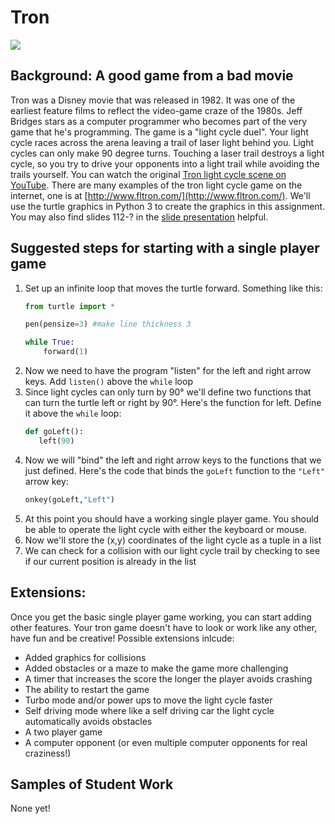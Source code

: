 Tron
====   

![](TronLighCycles.JPG)   

Background: A good game from a bad movie
-----------------------------------------
Tron was a Disney movie that was released in 1982. It was one of the earliest feature films to reflect the video-game craze of the 1980s. Jeff Bridges stars as a computer programmer who becomes part of the very game that he's programming. The game is a "light cycle duel". Your light cycle races across the arena leaving a trail of laser light behind you. Light cycles can only make 90 degree turns. Touching a laser trail destroys a light cycle, so you try to drive your opponents into a light trail while avoiding the trails yourself. You can watch the original [Tron light cycle scene on YouTube](https://www.youtube.com/watch?v=1kyiQzc4134). There are many examples of the tron light cycle game on the internet, one is at [http://www.fltron.com/](http://www.fltron.com/). We'll use the turtle graphics in Python 3 to create the graphics in this assignment. You may also find slides 112-? in the [slide presentation](https://docs.google.com/presentation/d/1rICcmNbnGYsB-cV_6EatPyzcOS2sId80Jh2kayUzm4Q/edit?usp=sharing) helpful.
 

 
Suggested steps for starting with a single player game
-------------------------------
1. Set up an infinite loop that moves the turtle forward. Something like this:   
   ```python
   from turtle import *
   
   pen(pensize=3) #make line thickness 3
   
   while True:
       forward(1)
   ```
2. Now we need to have the program "listen" for the left and right arrow keys. Add `listen()` above the `while` loop   
3. Since light cycles can only turn by 90° we'll define two functions that can turn the turtle left or right by 90°. Here's the function for left. Define it above the `while` loop:   
   ```python
   def goLeft():
      left(90)
   ```
4. Now we will "bind" the left and right arrow keys to the functions that we just defined. Here's the code that binds the `goLeft` function to the `"Left"` arrow key:   
   ```python
   onkey(goLeft,"Left")
   ```
5. At this point you should have a working single player game. You should be able to operate the light cycle with either the keyboard or mouse. 
6. Now we'll store the (x,y) coordinates of the light cycle as a tuple in a list
7. We can check for a collision with our light cycle trail by checking to see if our current position is already in the list

Extensions:
-----------
Once you get the basic single player game working, you can start adding other features. Your tron game doesn't have to look or work like any other, have fun and be creative! Possible extensions inlcude:
+ Added graphics for collisions
+ Added obstacles or a maze to make the game more challenging
+ A timer that increases the score the longer the player avoids crashing
+ The ability to restart the game
+ Turbo mode and/or power ups to move the light cycle faster
+ Self driving mode where like a self driving car the light cycle automatically avoids obstacles 
+ A two player game
+ A computer opponent (or even multiple computer opponents for real craziness!)

Samples of Student Work 
-----------------------
None yet!
